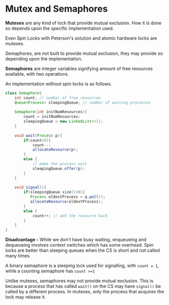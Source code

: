 # Mutex and Semaphores

**Mutexes** are any kind of lock that provide mutual exclusion. How it is done so depends upon the specific implementation used.

Even Spin Locks with Peterson's solution and atomic hardware locks are mutexes.

Semaphores, are not built to provide mutual exclusion, they may provide so depending upon the implementation.

**Semaphores** are integer variables signifying amount of free resources available, with two operations.

An implementation without spin locks is as follows.

```java
class Semaphore{
    int count; // number of free resources
    Queue<Process> sleepingQueue; // number of waiting processes
    
    Semaphore(int initNumResources){
        count = initNumResources;
        sleepingQueue = new LinkedList<>();
    }
    
    void wait(Process p){
        if(count>0){
            count--;
            allocateResource(p);
        }
        else {
            // make the process wait
            sleepingQueue.offer(p);
        }
    }
    
    void signal(){
        if(sleepingQueue.size()>0){
           Process oldestProcess = q.poll();
           allocateResource(oldestProcess); 
        }
        else {
            count++; // add the resource back
        }
    }
}
```

**Disadvantage -** While we don't have busy waiting, enqueueing and dequeueing involves context switches which has some overhead. Spin locks are better than sleeping queues when the CS is short and not called many times.

A binary semaphore is a sleeping lock used for signalling, with `count = 1`, while a counting semaphore has `count >=1`

Unlike mutexes, semaphores may not provide mutual exclusion. This is because a process that has called `wait()` on the CS may have `signal()` be called by a different process. In mutexes, only the process that acquires the lock may release it.

 

